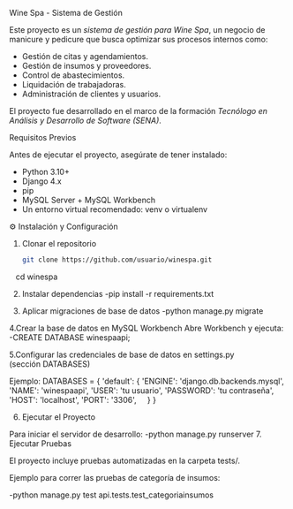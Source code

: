 Wine Spa - Sistema de Gestión

Este proyecto es un *sistema de gestión para Wine Spa*, un negocio de manicure y pedicure que busca optimizar sus procesos internos como:

- Gestión de citas y agendamientos.  
- Gestión de insumos y proveedores.  
- Control de abastecimientos.  
- Liquidación de trabajadoras.  
- Administración de clientes y usuarios.  

El proyecto fue desarrollado en el marco de la formación *Tecnólogo en Análisis y Desarrollo de Software (SENA)*.


Requisitos Previos

Antes de ejecutar el proyecto, asegúrate de tener instalado:

- Python 3.10+  
- Django 4.x  
- pip  
- MySQL Server + MySQL Workbench  
- Un entorno virtual recomendado: venv o virtualenv


⚙ Instalación y Configuración

1. Clonar el repositorio
   ```bash
   git clone https://github.com/usuario/winespa.git
   cd winespa

2. Instalar dependencias
  -pip install -r requirements.txt

3. Aplicar migraciones de base de datos
  -python manage.py migrate

4.Crear la base de datos en MySQL Workbench
Abre Workbench y ejecuta:
  -CREATE DATABASE winespaapi;
  
5.Configurar las credenciales de base de datos en settings.py (sección DATABASES)

Ejemplo:
  DATABASES = {
    'default': {
        'ENGINE': 'django.db.backends.mysql',
        'NAME': 'winespaapi',
        'USER': 'tu usuario',
        'PASSWORD': 'tu contraseña',
        'HOST': 'localhost',
        'PORT': '3306',
    }
}

6. Ejecutar el Proyecto

Para iniciar el servidor de desarrollo:
  -python manage.py runserver
7. Ejecutar Pruebas

El proyecto incluye pruebas automatizadas en la carpeta tests/.

Ejemplo para correr las pruebas de categoría de insumos:

  -python manage.py test api.tests.test_categoriainsumos

